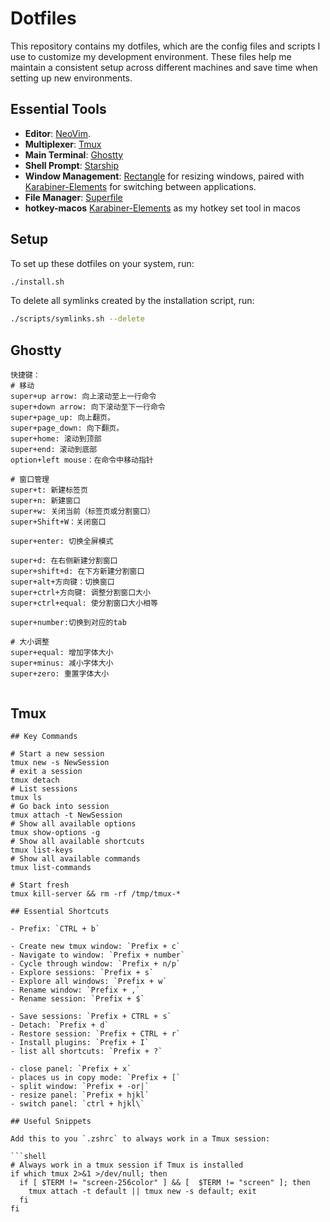 # Dotfiles

This repository contains my dotfiles, which are the config files and scripts I use to customize my development environment. These files help me maintain a consistent setup across different machines and save time when setting up new environments.

## Essential Tools

- **Editor**: [NeoVim](https://neovim.io/). 
- **Multiplexer**: [Tmux](https://github.com/tmux/tmux/wiki)
- **Main Terminal**: [Ghostty](https://ghostty.org/)
- **Shell Prompt**: [Starship](https://starship.rs/)
- **Window Management**: [Rectangle](https://github.com/rxhanson/Rectangle) for resizing windows, paired with [Karabiner-Elements](https://karabiner-elements.pqrs.org/) for switching between applications.
- **File Manager**: [Superfile](https://superfile.netlify.app/)
- **hotkey-macos** [Karabiner-Elements](https://karabiner-elements.pqrs.org/) as my hotkey set tool in macos

## Setup

To set up these dotfiles on your system, run:

```bash
./install.sh
```

To delete all symlinks created by the installation script, run:

```bash
./scripts/symlinks.sh --delete
```

## Ghostty

```shell
快捷键：
# 移动
super+up arrow: 向上滚动至上一行命令
super+down arrow: 向下滚动至下一行命令
super+page_up: 向上翻页。
super+page_down: 向下翻页。
super+home: 滚动到顶部
super+end: 滚动到底部
option+left mouse：在命令中移动指针

# 窗口管理
super+t: 新建标签页
super+n: 新建窗口
super+w: 关闭当前（标签页或分割窗口）
super+Shift+W：关闭窗口

super+enter: 切换全屏模式

super+d: 在右侧新建分割窗口
super+shift+d: 在下方新建分割窗口
super+alt+方向键：切换窗口
super+ctrl+方向键: 调整分割窗口大小
super+ctrl+equal: 使分割窗口大小相等

super+number:切换到对应的tab

# 大小调整
super+equal: 增加字体大小
super+minus: 减小字体大小
super+zero: 重置字体大小


```

## Tmux

```shell
## Key Commands

# Start a new session
tmux new -s NewSession
# exit a session
tmux detach
# List sessions
tmux ls
# Go back into session
tmux attach -t NewSession
# Show all available options
tmux show-options -g
# Show all available shortcuts
tmux list-keys
# Show all available commands
tmux list-commands

# Start fresh
tmux kill-server && rm -rf /tmp/tmux-*

## Essential Shortcuts

- Prefix: `CTRL + b`

- Create new tmux window: `Prefix + c`
- Navigate to window: `Prefix + number`
- Cycle through window: `Prefix + n/p`
- Explore sessions: `Prefix + s`
- Explore all windows: `Prefix + w`
- Rename window: `Prefix + ,`
- Rename session: `Prefix + $`

- Save sessions: `Prefix + CTRL + s`
- Detach: `Prefix + d`
- Restore session: `Prefix + CTRL + r`
- Install plugins: `Prefix + I`
- list all shortcuts: `Prefix + ?`

- close panel: `Prefix + x`
- places us in copy mode: `Prefix + [`
- split window: `Prefix + -or|`
- resize panel: `Prefix + hjkl`
- switch panel: `ctrl + hjkl\`

## Useful Snippets

Add this to you `.zshrc` to always work in a Tmux session:

```shell
# Always work in a tmux session if Tmux is installed
if which tmux 2>&1 >/dev/null; then
  if [ $TERM != "screen-256color" ] && [  $TERM != "screen" ]; then
    tmux attach -t default || tmux new -s default; exit
  fi
fi
```
